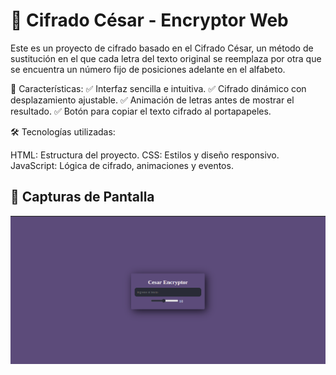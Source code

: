 # 🔐 Cifrado César - Encryptor Web

Este es un proyecto de cifrado basado en el Cifrado César, un método de sustitución en el que cada letra del texto original se reemplaza por otra que se encuentra un número fijo de posiciones adelante en el alfabeto.

📌 Características:
✅ Interfaz sencilla e intuitiva.
✅ Cifrado dinámico con desplazamiento ajustable.
✅ Animación de letras antes de mostrar el resultado.
✅ Botón para copiar el texto cifrado al portapapeles.

🛠️ Tecnologías utilizadas:

HTML: Estructura del proyecto.
CSS: Estilos y diseño responsivo.
JavaScript: Lógica de cifrado, animaciones y eventos.

## 📸 Capturas de Pantalla

![Vista previa del Encryptor](./assets/images/encryptor.png)
